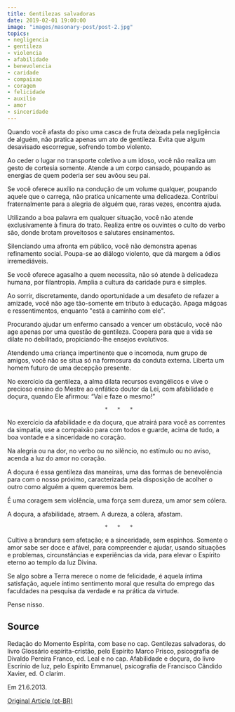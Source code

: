 ```yaml
---
title: Gentilezas salvadoras
date: 2019-02-01 19:00:00
image: "images/masonary-post/post-2.jpg"
topics: 
- negligencia
- gentileza
- violencia
- afabilidade
- benevolencia
- caridade
- compaixao
- coragem
- felicidade
- auxilio
- amor
- sinceridade
---
```



Quando você afasta do piso uma casca de fruta deixada pela negligência de
alguém, não pratica apenas um ato de gentileza. Evita que algum desavisado
escorregue, sofrendo tombo violento.

Ao ceder o lugar no transporte coletivo a um idoso, você não realiza um gesto
de cortesia somente. Atende a um corpo cansado, poupando as energias de quem
poderia ser seu avôou seu pai.

Se você oferece auxílio na condução de um volume qualquer, poupando aquele que
o carrega, não pratica unicamente uma delicadeza. Contribui fraternalmente para
a alegria de alguém que, raras vezes, encontra ajuda.

Utilizando a boa palavra em qualquer situação, você não atende exclusivamente à
finura do trato. Realiza entre os ouvintes o culto do verbo são, donde brotam
proveitosos e salutares ensinamentos.

Silenciando uma afronta em público, você não demonstra apenas refinamento
social. Poupa-se ao diálogo violento, que dá margem a ódios irremediáveis.

Se você oferece agasalho a quem necessita, não só atende à delicadeza humana,
por filantropia. Amplia a cultura da caridade pura e simples.

Ao sorrir, discretamente, dando oportunidade a um desafeto de refazer a
amizade, você não age tão-somente em tributo à educação. Apaga mágoas e
ressentimentos, enquanto "está a caminho com ele".

Procurando ajudar um enfermo cansado a vencer um obstáculo, você não age apenas
por uma questão de gentileza. Coopera para que a vida se dilate no debilitado,
propiciando-lhe ensejos evolutivos.

Atendendo uma criança impertinente que o incomoda, num grupo de amigos, você
não se situa só na formosura da conduta externa. Liberta um homem futuro de uma
decepção presente.

No exercício da gentileza, a alma dilata recursos evangélicos e vive o precioso
ensino do Mestre ao enfático doutor da Lei, com afabilidade e doçura, quando
Ele afirmou: “Vai e faze o mesmo!”

                                   *   *   *

No exercício da afabilidade e da doçura, que atrairá para você as correntes da
simpatia, use a compaixão para com todos e guarde, acima de tudo, a boa vontade
e a sinceridade no coração.

Na alegria ou na dor, no verbo ou no silêncio, no estímulo ou no aviso, acenda
a luz do amor no coração.

A doçura é essa gentileza das maneiras, uma das formas de benevolência para com
o nosso próximo, caracterizada pela disposição de acolher o outro como alguém a
quem queremos bem.

É uma coragem sem violência, uma força sem dureza, um amor sem cólera.

A doçura, a afabilidade, atraem. A dureza, a cólera, afastam.

                                   *   *   *

Cultive a brandura sem afetação; e a sinceridade, sem espinhos. Somente o amor
sabe ser doce e afável, para compreender e ajudar, usando situações e
problemas, circunstâncias e experiências da vida, para elevar o Espírito eterno
ao templo da luz Divina.

Se algo sobre a Terra merece o nome de felicidade, é aquela íntima satisfação,
aquele íntimo sentimento moral que resulta do emprego das faculdades na
pesquisa da verdade e na prática da virtude.

Pense nisso.


## Source
Redação do Momento Espírita, com base no cap. Gentilezas
salvadoras, do livro Glossário espírita-cristão, pelo Espírito
Marco Prisco, psicografia de Divaldo Pereira Franco, ed. Leal
e no cap. Afabilidade e doçura, do livro Escrínio de luz, pelo
Espírito Emmanuel, psicografia de Francisco Cândido Xavier,
ed. O clarim.

Em 21.6.2013. 


[Original Article (pt-BR)](http://momento.com.br/pt/ler_texto.php?id=3855)
